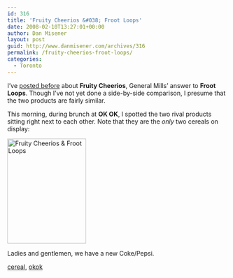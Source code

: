 ```yaml
---
id: 316
title: 'Fruity Cheerios &#038; Froot Loops'
date: 2008-02-10T13:27:01+00:00
author: Dan Misener
layout: post
guid: http://www.danmisener.com/archives/316
permalink: /fruity-cheerios-froot-loops/
categories:
  - Toronto
---
```

I&#8217;ve [posted before](http://misener.org/archives/295) about **Fruity Cheerios**, General Mills&#8217; answer to **Froot Loops**. Though I&#8217;ve not yet done a side-by-side comparison, I presume that the two products are fairly similar.

This morning, during brunch at **OK OK**, I spotted the two rival products sitting right next to each other. Note that they are the _only_ two cereals on display:

[<img src="http://farm3.static.flickr.com/2352/2254816177_dd86172f21_m.jpg" alt="Fruity Cheerios & Froot Loops" height="240" width="180" />](http://www.flickr.com/photos/20565074@N00/2254816177/)

Ladies and gentlemen, we have a new Coke/Pepsi.

<p class="posttagsblock">
  <a href="http://technorati.com/tag/cereal" rel="tag">cereal</a>, <a href="http://technorati.com/tag/okok" rel="tag">okok</a>
</p>